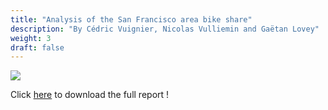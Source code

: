 ```yaml
---
title: "Analysis of the San Francisco area bike share"
description: "By Cédric Vuignier, Nicolas Vulliemin and Gaëtan Lovey"
weight: 3
draft: false
---
```


![](/bike.png)

Click [here](https://github.com/GaetanLovey/myportfolio/raw/master/static/Vuignier_Vuilliemin_Lovey.pdf) to download the full report !
